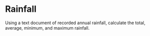 # Rainfall
Using a text document of recorded annual rainfall, calculate the total, average, minimum, and maximum rainfall.
